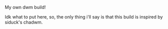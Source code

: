My own dwm build!

Idk what to put here, so, the only thing i'll say is that this build is inspired by siduck's chadwm.
